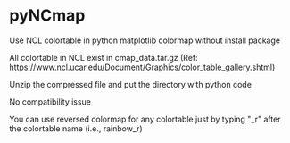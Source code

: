 # pyNCmap

Use NCL colortable in python matplotlib colormap without install package

All colortable in NCL exist in cmap_data.tar.gz (Ref: https://www.ncl.ucar.edu/Document/Graphics/color_table_gallery.shtml)

Unzip the compressed file and put the directory with python code

No compatibility issue

You can use reversed colormap for any colortable just by typing "_r" after the colortable name (i.e., rainbow_r)
